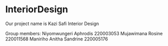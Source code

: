 # InteriorDesign
Our project name is  Kazi Safi Interior Design

Group members:
Niyomwungeri Aphrodis 220003053
Mujawimana Rosine 220011568
Maniriho Anitha Sandrine 220005176
